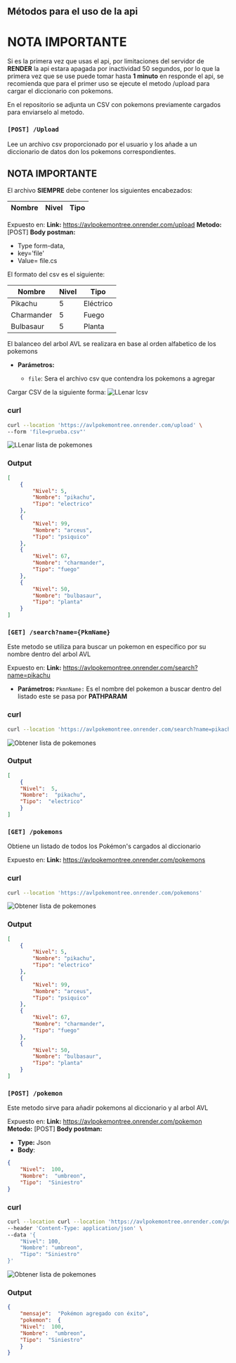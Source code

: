 
## Métodos para el uso de la api


# NOTA IMPORTANTE
Si es la primera vez que usas el api, por limitaciones del servidor de **RENDER** la api estara apagada por inactividad 50 segundos, por lo que la primera vez que se use puede tomar hasta **1 minuto** en responde el  api, se recomienda que para el primer uso se ejecute el metodo /upload para cargar el diccionario con pokemons.

En el repositorio se adjunta un CSV con pokemons previamente cargados para enviarselo al metodo.

### `[POST] /Upload`

Lee un archivo csv proporcionado por el usuario y los añade a un diccionario de datos don los pokemons correspondientes.

## NOTA IMPORTANTE

El archivo **SIEMPRE** debe contener los siguientes encabezados:

| Nombre     | Nivel | Tipo      |
|------------|-------|-----------|

Expuesto en: 
**Link:** https://avlpokemontree.onrender.com/upload
**Metodo:** [POST]
**Body postman:** 
 - Type form-data,
 - key='file'
 -  Value= file.cs

El formato del csv es el siguiente:

| Nombre     | Nivel | Tipo      |
|------------|-------|-----------|
| Pikachu    | 5     | Eléctrico |
| Charmander | 5     | Fuego     |
| Bulbasaur  | 5     | Planta    |


El balanceo del arbol AVL se realizara en base al orden alfabetico de los pokemons

-   **Parámetros:**
    
    -   `file`:  Sera el archivo csv que contendra los pokemons a agregar

Cargar CSV de la siguiente forma:
![LLenar lcsv](/images/uploadMethod.png)

### curl
  
```bash 
curl --location 'https://avlpokemontree.onrender.com/upload' \
--form 'file=prueba.csv"'
```
![LLenar lista de pokemones](/images/postImage.PNG)

### Output
```json
[
    {
        "Nivel": 5,
        "Nombre": "pikachu",
        "Tipo": "electrico"
    },
    {
        "Nivel": 99,
        "Nombre": "arceus",
        "Tipo": "psiquico"
    },
    {
        "Nivel": 67,
        "Nombre": "charmander",
        "Tipo": "fuego"
    },
    {
        "Nivel": 50,
        "Nombre": "bulbasaur",
        "Tipo": "planta"
    }
]
```

### `[GET] /search?name={PkmName}`
Este metodo se utiliza para buscar un pokemon en especifico por su nombre dentro del arbol AVL

Expuesto en: 
**Link:** https://avlpokemontree.onrender.com/search?name=pikachu

-   **Parámetros:**
`PkmnName:`  Es el nombre del pokemon a buscar dentro del listado este se pasa por **PATHPARAM**

### curl
  
```bash 
curl --location 'https://avlpokemontree.onrender.com/search?name=pikachu'
```
![Obtener lista de pokemones](/images/allPkms.PNG)

### Output
```json
[
	{
	"Nivel":  5,
	"Nombre":  "pikachu",
	"Tipo":  "electrico"
	}
]
```

### `[GET] /pokemons`

Obtiene un listado de todos los Pokémon's cargados al diccionario

Expuesto en: 
**Link:** https://avlpokemontree.onrender.com/pokemons

### curl
  
```bash 
curl --location 'https://avlpokemontree.onrender.com/pokemons'
```
![Obtener lista de pokemones](/images/pokemons.PNG)

### Output
```json
[
    {
        "Nivel": 5,
        "Nombre": "pikachu",
        "Tipo": "electrico"
    },
    {
        "Nivel": 99,
        "Nombre": "arceus",
        "Tipo": "psiquico"
    },
    {
        "Nivel": 67,
        "Nombre": "charmander",
        "Tipo": "fuego"
    },
    {
        "Nivel": 50,
        "Nombre": "bulbasaur",
        "Tipo": "planta"
    }
]
```
### `[POST] /pokemon`

Este metodo sirve para añadir pokemons al diccionario y al arbol AVL

Expuesto en: 
**Link:** https://avlpokemontree.onrender.com/pokemon
**Metodo:** [POST]
**Body postman:** 
- **Type:** Json
- **Body**:
```json
{
	"Nivel":  100,
	"Nombre":  "umbreon",
	"Tipo":  "Siniestro"
}
```

### curl
  
```bash 
curl --location curl --location 'https://avlpokemontree.onrender.com/pokemon' \
--header 'Content-Type: application/json' \
--data '{
    "Nivel": 100,
    "Nombre": "umbreon",
    "Tipo": "Siniestro"
}'
```
![Obtener lista de pokemones](/images/addPokm.PNG)

### Output
```json
{
	"mensaje":  "Pokémon agregado con éxito",
	"pokemon":  {
	"Nivel":  100,
	"Nombre":  "umbreon",
	"Tipo":  "Siniestro"
	}
}
```